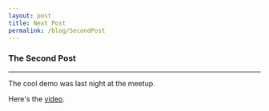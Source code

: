 ```yaml
---
layout: post
title: Next Post
permalink: /blog/SecondPost
---
```


### The Second Post 

---

The cool demo was last night at the meetup.

Here's the [video](youtube.com).

